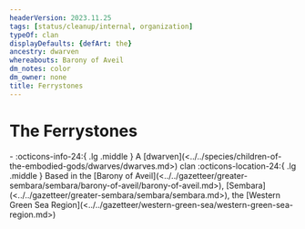 ```yaml
---
headerVersion: 2023.11.25
tags: [status/cleanup/internal, organization]
typeOf: clan
displayDefaults: {defArt: the}
ancestry: dwarven
whereabouts: Barony of Aveil
dm_notes: color
dm_owner: none
title: Ferrystones
---
```

# The Ferrystones
<div class="grid cards ext-narrow-margin ext-one-column" markdown>
-
   :octicons-info-24:{ .lg .middle } A [dwarven](<../../species/children-of-the-embodied-gods/dwarves/dwarves.md>) clan  
    :octicons-location-24:{ .lg .middle } Based in the [Barony of Aveil](<../../gazetteer/greater-sembara/sembara/barony-of-aveil/barony-of-aveil.md>), [Sembara](<../../gazetteer/greater-sembara/sembara/sembara.md>), the [Western Green Sea Region](<../../gazetteer/western-green-sea/western-green-sea-region.md>)  
</div>




